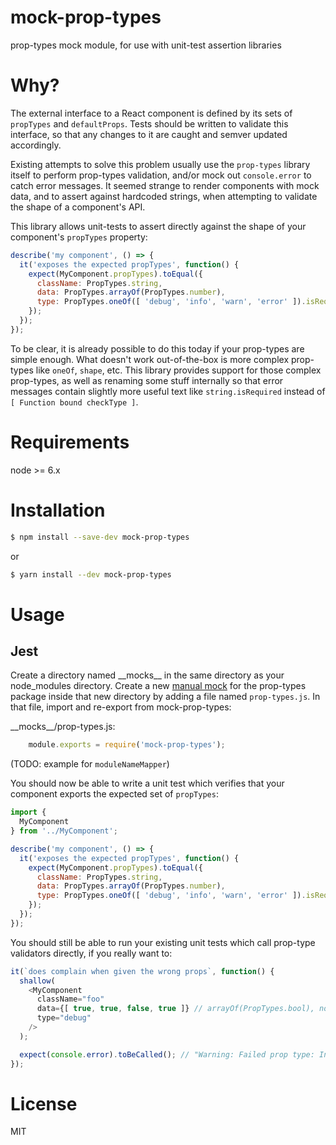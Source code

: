 # mock-prop-types

prop-types mock module, for use with unit-test assertion libraries

# Why?

The external interface to a React component is defined by its sets of `propTypes` and `defaultProps`.  Tests should be written to validate this interface, so that any changes to it are caught and semver updated accordingly.

Existing attempts to solve this problem usually use the `prop-types` library itself to perform prop-types validation, and/or mock out `console.error` to catch error messages.  It seemed strange to render components with mock data, and to assert against hardcoded strings, when attempting to validate the shape of a component's API.

This library allows unit-tests to assert directly against the shape of your component's `propTypes` property:

```javascript
describe('my component', () => {
  it('exposes the expected propTypes', function() {
    expect(MyComponent.propTypes).toEqual({
      className: PropTypes.string,
      data: PropTypes.arrayOf(PropTypes.number),
      type: PropTypes.oneOf([ 'debug', 'info', 'warn', 'error' ]).isRequired
    });
  });
});
```

To be clear, it is already possible to do this today if your prop-types are simple enough.  What doesn't work out-of-the-box is more complex prop-types like `oneOf`, `shape`, etc.  This library provides support for those complex prop-types, as well as renaming some stuff internally so that error messages contain slightly more useful text like `string.isRequired` instead of `[ Function bound checkType ]`.

# Requirements

node >= 6.x

# Installation

```sh
$ npm install --save-dev mock-prop-types
```

or

```sh
$ yarn install --dev mock-prop-types
```

# Usage

## Jest

Create a directory named \_\_mocks\_\_ in the same directory as your node_modules directory.  Create a new [manual mock](https://jestjs.io/docs/en/manual-mocks#mocking-node-modules) for the prop-types package inside that new directory by adding a file named `prop-types.js`.  In that file, import and re-export from mock-prop-types:

\_\_mocks\_\_/prop-types.js:

```javascript
    module.exports = require('mock-prop-types');
```

(TODO: example for `moduleNameMapper`)

You should now be able to write a unit test which verifies that your component exports the expected set of `propTypes`:

```javascript
import {
  MyComponent
} from '../MyComponent';

describe('my component', () => {
  it('exposes the expected propTypes', function() {
    expect(MyComponent.propTypes).toEqual({
      className: PropTypes.string,
      data: PropTypes.arrayOf(PropTypes.number),
      type: PropTypes.oneOf([ 'debug', 'info', 'warn', 'error' ]).isRequired
    });
  });
});

```

You should still be able to run your existing unit tests which call prop-type validators directly, if you really want to:

```javascript
it(`does complain when given the wrong props`, function() {
  shallow(
    <MyComponent
      className="foo"
      data={[ true, true, false, true ]} // arrayOf(PropTypes.bool), not arrayOf(PropTypes.number) as specified
      type="debug"
    />
  );

  expect(console.error).toBeCalled(); // "Warning: Failed prop type: Invalid prop" etc etc etc
});

```

# License

MIT
